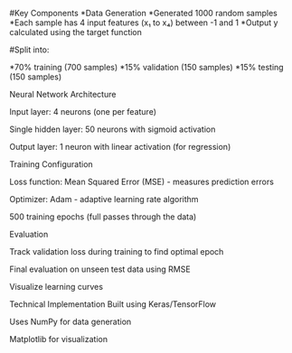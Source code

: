#Key Components
*Data Generation
*Generated 1000 random samples
*Each sample has 4 input features (x₁ to x₄) between -1 and 1
*Output y calculated using the target function

#Split into:

*70% training (700 samples)
*15% validation (150 samples)
*15% testing (150 samples)

Neural Network Architecture

Input layer: 4 neurons (one per feature)

Single hidden layer: 50 neurons with sigmoid activation

Output layer: 1 neuron with linear activation (for regression)

Training Configuration

Loss function: Mean Squared Error (MSE) - measures prediction errors

Optimizer: Adam - adaptive learning rate algorithm

500 training epochs (full passes through the data)

Evaluation

Track validation loss during training to find optimal epoch

Final evaluation on unseen test data using RMSE

Visualize learning curves

Technical Implementation
Built using Keras/TensorFlow

Uses NumPy for data generation

Matplotlib for visualization
